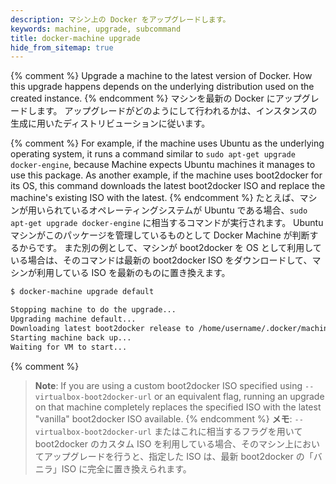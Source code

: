 ```yaml
---
description: マシン上の Docker をアップグレードします。
keywords: machine, upgrade, subcommand
title: docker-machine upgrade
hide_from_sitemap: true
---
```


{% comment %}
Upgrade a machine to the latest version of Docker. How this upgrade happens
depends on the underlying distribution used on the created instance.
{% endcomment %}
マシンを最新の Docker にアップグレードします。
アップグレードがどのようにして行われるかは、インスタンスの生成に用いたディストリビューションに従います。

{% comment %}
For example, if the machine uses Ubuntu as the underlying operating system, it
runs a command similar to `sudo apt-get upgrade docker-engine`, because
Machine expects Ubuntu machines it manages to use this package. As another
example, if the machine uses boot2docker for its OS, this command downloads
the latest boot2docker ISO and replace the machine's existing ISO with the
latest.
{% endcomment %}
たとえば、マシンが用いられているオペレーティングシステムが Ubuntu である場合、`sudo apt-get upgrade docker-engine` に相当するコマンドが実行されます。
Ubuntu マシンがこのパッケージを管理しているものとして Docker Machine が判断するからです。
また別の例として、マシンが boot2docker を OS として利用している場合は、そのコマンドは最新の boot2docker ISO をダウンロードして、マシンが利用している ISO を最新のものに置き換えます。

```bash
$ docker-machine upgrade default

Stopping machine to do the upgrade...
Upgrading machine default...
Downloading latest boot2docker release to /home/username/.docker/machine/cache/boot2docker.iso...
Starting machine back up...
Waiting for VM to start...
```

{% comment %}
> **Note**: If you are using a custom boot2docker ISO specified using
> `--virtualbox-boot2docker-url` or an equivalent flag, running an upgrade on
> that machine completely replaces the specified ISO with the latest
> "vanilla" boot2docker ISO available.
{% endcomment %}
> **メモ**: `--virtualbox-boot2docker-url` またはこれに相当するフラグを用いて boot2docker のカスタム ISO を利用している場合、そのマシン上においてアップグレードを行うと、指定した ISO は、最新 boot2docker の「バニラ」ISO に完全に置き換えられます。
